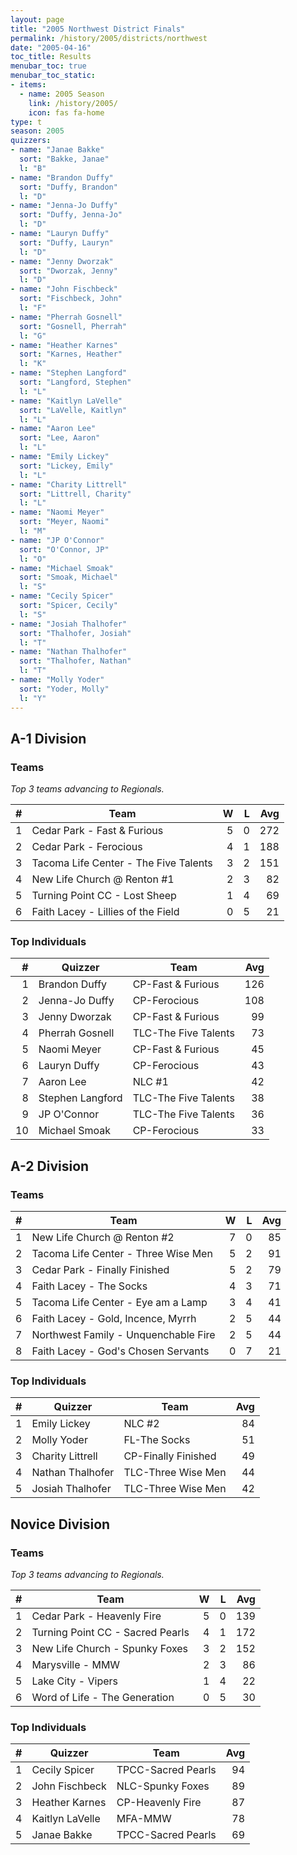 ```yaml
---
layout: page
title: "2005 Northwest District Finals"
permalink: /history/2005/districts/northwest
date: "2005-04-16"
toc_title: Results
menubar_toc: true
menubar_toc_static:
- items:
  - name: 2005 Season
    link: /history/2005/
    icon: fas fa-home
type: t
season: 2005
quizzers:
- name: "Janae Bakke"
  sort: "Bakke, Janae"
  l: "B"
- name: "Brandon Duffy"
  sort: "Duffy, Brandon"
  l: "D"
- name: "Jenna-Jo Duffy"
  sort: "Duffy, Jenna-Jo"
  l: "D"
- name: "Lauryn Duffy"
  sort: "Duffy, Lauryn"
  l: "D"
- name: "Jenny Dworzak"
  sort: "Dworzak, Jenny"
  l: "D"
- name: "John Fischbeck"
  sort: "Fischbeck, John"
  l: "F"
- name: "Pherrah Gosnell"
  sort: "Gosnell, Pherrah"
  l: "G"
- name: "Heather Karnes"
  sort: "Karnes, Heather"
  l: "K"
- name: "Stephen Langford"
  sort: "Langford, Stephen"
  l: "L"
- name: "Kaitlyn LaVelle"
  sort: "LaVelle, Kaitlyn"
  l: "L"
- name: "Aaron Lee"
  sort: "Lee, Aaron"
  l: "L"
- name: "Emily Lickey"
  sort: "Lickey, Emily"
  l: "L"
- name: "Charity Littrell"
  sort: "Littrell, Charity"
  l: "L"
- name: "Naomi Meyer"
  sort: "Meyer, Naomi"
  l: "M"
- name: "JP O'Connor"
  sort: "O'Connor, JP"
  l: "O"
- name: "Michael Smoak"
  sort: "Smoak, Michael"
  l: "S"
- name: "Cecily Spicer"
  sort: "Spicer, Cecily"
  l: "S"
- name: "Josiah Thalhofer"
  sort: "Thalhofer, Josiah"
  l: "T"
- name: "Nathan Thalhofer"
  sort: "Thalhofer, Nathan"
  l: "T"
- name: "Molly Yoder"
  sort: "Yoder, Molly"
  l: "Y"
---
```


## A-1 Division

### Teams

*Top 3 teams advancing to Regionals.*

|    # | Team                                  |    W |    L |  Avg |
| ---: | ------------------------------------- | ---: | ---: | ---: |
|    1 | Cedar Park - Fast & Furious           |    5 |    0 |  272 |
|    2 | Cedar Park - Ferocious                |    4 |    1 |  188 |
|    3 | Tacoma Life Center - The Five Talents |    3 |    2 |  151 |
|    4 | New Life Church @ Renton #1           |    2 |    3 |   82 |
|    5 | Turning Point CC - Lost Sheep         |    1 |    4 |   69 |
|    6 | Faith Lacey - Lillies of the Field    |    0 |    5 |   21 |

### Top Individuals

|    # | Quizzer          | Team                 |  Avg |
| ---: | ---------------- | -------------------- | ---: |
|    1 | Brandon Duffy    | CP-Fast & Furious    |  126 |
|    2 | Jenna-Jo Duffy   | CP-Ferocious         |  108 |
|    3 | Jenny Dworzak    | CP-Fast & Furious    |   99 |
|    4 | Pherrah Gosnell  | TLC-The Five Talents |   73 |
|    5 | Naomi Meyer      | CP-Fast & Furious    |   45 |
|    6 | Lauryn Duffy     | CP-Ferocious         |   43 |
|    7 | Aaron Lee        | NLC #1               |   42 |
|    8 | Stephen Langford | TLC-The Five Talents |   38 |
|    9 | JP O'Connor      | TLC-The Five Talents |   36 |
|   10 | Michael Smoak    | CP-Ferocious         |   33 |

## A-2 Division

### Teams

|    # | Team                                 |    W |    L |  Avg |
| ---: | ------------------------------------ | ---: | ---: | ---: |
|    1 | New Life Church @ Renton #2          |    7 |    0 |   85 |
|    2 | Tacoma Life Center - Three Wise Men  |    5 |    2 |   91 |
|    3 | Cedar Park - Finally Finished        |    5 |    2 |   79 |
|    4 | Faith Lacey - The Socks              |    4 |    3 |   71 |
|    5 | Tacoma Life Center - Eye am a Lamp   |    3 |    4 |   41 |
|    6 | Faith Lacey - Gold, Incence, Myrrh   |    2 |    5 |   44 |
|    7 | Northwest Family - Unquenchable Fire |    2 |    5 |   44 |
|    8 | Faith Lacey - God's Chosen Servants  |    0 |    7 |   21 |

### Top Individuals

|    # | Quizzer          | Team                |  Avg |
| ---: | ---------------- | ------------------- | ---: |
|    1 | Emily Lickey     | NLC #2              |   84 |
|    2 | Molly Yoder      | FL-The Socks        |   51 |
|    3 | Charity Littrell | CP-Finally Finished |   49 |
|    4 | Nathan Thalhofer | TLC-Three Wise Men  |   44 |
|    5 | Josiah Thalhofer | TLC-Three Wise Men  |   42 |

## Novice Division

### Teams

*Top 3 teams advancing to Regionals.*

|    # | Team                             |    W |    L |  Avg |
| ---: | -------------------------------- | ---: | ---: | ---: |
|    1 | Cedar Park - Heavenly Fire       |    5 |    0 |  139 |
|    2 | Turning Point CC - Sacred Pearls |    4 |    1 |  172 |
|    3 | New Life Church - Spunky Foxes   |    3 |    2 |  152 |
|    4 | Marysville - MMW                 |    2 |    3 |   86 |
|    5 | Lake City - Vipers               |    1 |    4 |   22 |
|    6 | Word of Life - The Generation    |    0 |    5 |   30 |

### Top Individuals

|    # | Quizzer         | Team               |  Avg |
| ---: | --------------- | ------------------ | ---: |
|    1 | Cecily Spicer   | TPCC-Sacred Pearls |   94 |
|    2 | John Fischbeck  | NLC-Spunky Foxes   |   89 |
|    3 | Heather Karnes  | CP-Heavenly Fire   |   87 |
|    4 | Kaitlyn LaVelle | MFA-MMW            |   78 |
|    5 | Janae Bakke     | TPCC-Sacred Pearls |   69 |